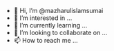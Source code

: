 - 👋 Hi, I’m @mazharulislamsumai
- 👀 I’m interested in ...
- 🌱 I’m currently learning ...
- 💞️ I’m looking to collaborate on ...
- 📫 How to reach me ...

<!---
mazharulislamsumai/mazharulislamsumai is a ✨ special ✨ repository because its `README.md` (this file) appears on your GitHub profile.
You can click the Preview link to take a look at your changes.
--->
